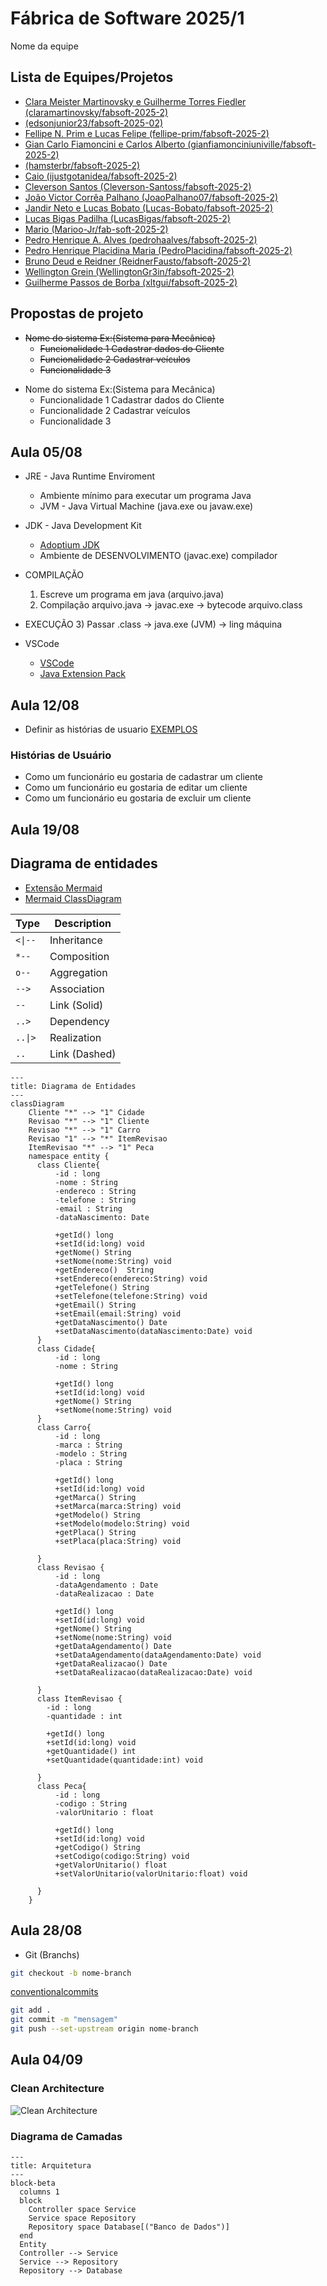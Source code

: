 # Fábrica de Software 2025/1
Nome da equipe 


## Lista de Equipes/Projetos
- [Clara Meister Martinovsky e Guilherme Torres Fiedler (claramartinovsky/fabsoft-2025-2)](https://github.com/claramartinovsky/fabsoft-2025-2)
- [(edsonjunior23/fabsoft-2025-02)](https://github.com/edsonjunior23/fabsoft-2025-02)
- [Fellipe N. Prim e Lucas Felipe (fellipe-prim/fabsoft-2025-2)](https://github.com/fellipe-prim/fabsoft-2025-2)
- [Gian Carlo Fiamoncini e Carlos Alberto (gianfiamonciniuniville/fabsoft-2025-2)](https://github.com/gianfiamonciniuniville/fabsoft-2025-2)
- [(hamsterbr/fabsoft-2025-2)](https://github.com/hamsterbr/fabsoft-2025-2)
- [Caio (ijustgotanidea/fabsoft-2025-2)](https://github.com/ijustgotanidea/fabsoft-2025-2)
- [Cleverson Santos (Cleverson-Santoss/fabsoft-2025-2)](https://github.com/Cleverson-Santoss/fabsoft-2025-2)
- [João Victor Corrêa Palhano (JoaoPalhano07/fabsoft-2025-2)](https://github.com/JoaoPalhano07/fabsoft-2025-2)
- [Jandir Neto e Lucas Bobato (Lucas-Bobato/fabsoft-2025-2)](https://github.com/Lucas-Bobato/fabsoft-2025-2)
- [Lucas Bigas Padilha (LucasBigas/fabsoft-2025-2)](https://github.com/LucasBigas/fabsoft-2025-2)
- [Mario (Marioo-Jr/fab-soft-2025-2)](https://github.com/Marioo-Jr/fab-soft-2025-2)
- [Pedro Henrique A. Alves (pedrohaalves/fabsoft-2025-2)](https://github.com/pedrohaalves/fabsoft-2025-2)
- [Pedro Henrique Placidina Maria (PedroPlacidina/fabsoft-2025-2)](https://github.com/PedroPlacidina/fabsoft-2025-2)
- [Bruno Deud e Reidner (ReidnerFausto/fabsoft-2025-2)](https://github.com/ReidnerFausto/fabsoft-2025-2)
- [Wellington Grein (WellingtonGr3in/fabsoft-2025-2)](https://github.com/WellingtonGr3in/fabsoft-2025-2)
- [Guilherme Passos de Borba (xltgui/fabsoft-2025-2)](https://github.com/xltgui/fabsoft-2025-2)



## Propostas de projeto
<s>
  
- Nome do sistema Ex:(Sistema para Mecânica)
  - Funcionalidade 1 Cadastrar dados do Cliente
  - Funcionalidade 2 Cadastrar veículos
  - Funcionalidade 3

</s>

- Nome do sistema Ex:(Sistema para Mecânica)
  - Funcionalidade 1 Cadastrar dados do Cliente
  - Funcionalidade 2 Cadastrar veículos
  - Funcionalidade 3

## Aula 05/08

- JRE - Java Runtime Enviroment
  - Ambiente mínimo para executar um programa Java
  - JVM - Java Virtual Machine (java.exe ou javaw.exe)

- JDK - Java Development Kit
  - [Adoptium JDK](https://adoptium.net/pt-BR)
  - Ambiente de DESENVOLVIMENTO (javac.exe) compilador

- COMPILAÇÃO
  1) Escreve um programa em java (arquivo.java)
  2) Compilação arquivo.java -> javac.exe -> bytecode arquivo.class
- EXECUÇÃO
  3) Passar .class -> java.exe (JVM) -> ling máquina

- VSCode
  - [VSCode](https://code.visualstudio.com/)
  - [Java Extension Pack](https://marketplace.visualstudio.com/items?itemName=vscjava.vscode-java-pack)

## Aula 12/08

- Definir as histórias de usuario [EXEMPLOS](https://engsoftmoderna.info/cap3.html#hist%C3%B3rias-de-usu%C3%A1rios)

### Histórias de Usuário

- Como um funcionário eu gostaria de cadastrar um cliente
- Como um funcionário eu gostaria de editar um cliente
- Como um funcionário eu gostaria de excluir um cliente

## Aula 19/08
## Diagrama de entidades

- [Extensão Mermaid](https://marketplace.visualstudio.com/items?itemName=vstirbu.vscode-mermaid-preview)
- [Mermaid ClassDiagram](https://github.com/mermaid-js/mermaid/blob/develop/packages/mermaid/src/docs/syntax/classDiagram.md)

| Type    | Description   |
| ------- | ------------- |
| `<\|--` | Inheritance   |
| `*--`   | Composition   |
| `o--`   | Aggregation   |
| `-->`   | Association   |
| `--`    | Link (Solid)  |
| `..>`   | Dependency    |
| `..\|>` | Realization   |
| `..`    | Link (Dashed) |


```mermaid
---
title: Diagrama de Entidades
---
classDiagram
    Cliente "*" --> "1" Cidade
    Revisao "*" --> "1" Cliente
    Revisao "*" --> "1" Carro
    Revisao "1" --> "*" ItemRevisao
    ItemRevisao "*" --> "1" Peca
    namespace entity {
      class Cliente{
          -id : long
          -nome : String
          -endereco : String
          -telefone : String
          -email : String
          -dataNascimento: Date

          +getId() long
          +setId(id:long) void
          +getNome() String
          +setNome(nome:String) void
          +getEndereco()  String
          +setEndereco(endereco:String) void
          +getTelefone() String
          +setTelefone(telefone:String) void
          +getEmail() String
          +setEmail(email:String) void
          +getDataNascimento() Date
          +setDataNascimento(dataNascimento:Date) void
      }
      class Cidade{
          -id : long
          -nome : String

          +getId() long
          +setId(id:long) void
          +getNome() String
          +setNome(nome:String) void
      }
      class Carro{
          -id : long
          -marca : String
          -modelo : String
          -placa : String

          +getId() long
          +setId(id:long) void
          +getMarca() String
          +setMarca(marca:String) void
          +getModelo() String
          +setModelo(modelo:String) void
          +getPlaca() String
          +setPlaca(placa:String) void

      }
      class Revisao {
          -id : long
          -dataAgendamento : Date
          -dataRealizacao : Date

          +getId() long
          +setId(id:long) void
          +getNome() String
          +setNome(nome:String) void
          +getDataAgendamento() Date
          +setDataAgendamento(dataAgendamento:Date) void
          +getDataRealizacao() Date
          +setDataRealizacao(dataRealizacao:Date) void

      }
      class ItemRevisao {
        -id : long
        -quantidade : int

        +getId() long
        +setId(id:long) void
        +getQuantidade() int
        +setQuantidade(quantidade:int) void

      }
      class Peca{
          -id : long
          -codigo : String
          -valorUnitario : float

          +getId() long
          +setId(id:long) void
          +getCodigo() String
          +setCodigo(codigo:String) void
          +getValorUnitario() float
          +setValorUnitario(valorUnitario:float) void

      }
    }

```


## Aula 28/08

- Git (Branchs)

```bash 
git checkout -b nome-branch
```

[conventionalcommits](https://www.conventionalcommits.org/en/v1.0.0/)

```bash 
git add .
git commit -m "mensagem"
git push --set-upstream origin nome-branch
```

## Aula 04/09

### Clean Architecture
![Clean Architecture](./diagramas/png/CleanArchitecture.jpg)

### Diagrama de Camadas
```mermaid
---
title: Arquitetura
---
block-beta
  columns 1
  block
    Controller space Service 
    Service space Repository
    Repository space Database[("Banco de Dados")]
  end
  Entity 
  Controller --> Service
  Service --> Repository
  Repository --> Database

```

